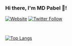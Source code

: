### Hi there, I'm MD Pabel 👋!

[![Website](https://img.shields.io/website?label=facebook.com&style=for-the-badge&url=https%3A%2F%2Ffacebook.com/mdpabe1)](https://www.facebook.com/mdpabe1)
[![Twitter Follow](https://img.shields.io/twitter/follow/mdpabel?color=1DA1F2&logo=twitter&style=for-the-badge)](https://twitter.com/MDPabel72682382)


<br />

[![Top Langs](https://github-readme-stats.vercel.app/api/top-langs/?username=mdpabel&layout=compact)](https://github.com/anuraghazra/github-readme-stats)

[website]: https://mdpabel.me
[twitter]: https://twitter.com/MDPabel72682382
[facebook]: https://web.facebook.com/mdpabe1
[gmail]: mdpabel385@gmail.com
